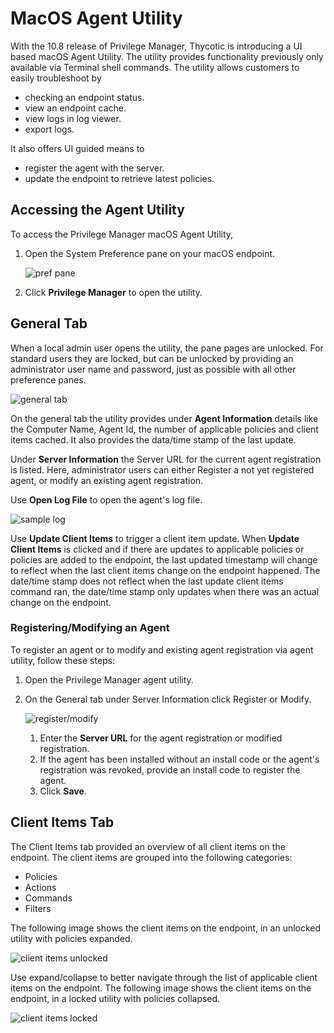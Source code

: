 [title]: # (Agent Utility)
[tags]: # (endpoints)
[priority]: # (2)
# MacOS Agent Utility

With the 10.8 release of Privilege Manager, Thycotic is introducing a UI based macOS Agent Utility. The utility provides functionality previously only available via Terminal shell commands. The utility allows customers to easily troubleshoot by

* checking an endpoint status.
* view an endpoint cache.
* view logs in log viewer.
* export logs.

It also offers UI guided means to

* register the agent with the server.
* update the endpoint to retrieve latest policies.

## Accessing the Agent Utility

To access the Privilege Manager macOS Agent Utility, 

1. Open the System Preference pane on your macOS endpoint.

   ![pref pane](images/system-pref.png "MacOS System Preference pane showing the Privilege Manager Agent Utility")
1. Click __Privilege Manager__ to open the utility.

## General Tab

When a local admin user opens the utility, the pane pages are unlocked. For standard users they are locked, but can be unlocked by providing an administrator user name and password, just as possible with all other preference panes.

![general tab](images/unlocked-general-tab.png "Unlocked Agent Utility General tab")

On the general tab the utility provides under __Agent Information__ details like the Computer Name, Agent Id, the number of applicable policies and client items cached. It also provides the data/time stamp of the last update.

Under __Server Information__ the Server URL for the current agent registration is listed. Here, administrator users can either Register a not yet registered agent, or modify an existing agent registration.

Use __Open Log File__ to open the agent's log file.

![sample log](images/sample-log.png "Sample log for macOS Agent opened via agent utility")

Use __Update Client Items__ to trigger a client item update. When __Update Client Items__ is clicked and if there are updates to applicable policies or policies are added to the endpoint, the last updated timestamp will change to reflect when the last client items change on the endpoint happened. The date/time stamp does not reflect when the last update client items command ran, the date/time stamp only updates when there was an actual change on the endpoint.

### Registering/Modifying an Agent

To register an agent or to modify and existing agent registration via agent utility, follow these steps:

1. Open the Privilege Manager agent utility.
1. On the General tab under Server Information click Register or Modify.

   ![register/modify](images/unlocked-server-url-panel.png "Agent registration or registration modification")
   1. Enter the __Server URL__ for the agent registration or modified registration.
   1. If the agent has been installed without an install code or the agent's registration was revoked, provide an install code to register the agent.
   1. Click __Save__.

## Client Items Tab

The Client Items tab provided an overview of all client items on the endpoint. The client items are grouped into the following categories:

* Policies
* Actions
* Commands
* Filters

The following image shows the client items on the endpoint, in an unlocked utility with policies expanded.

![client items unlocked](images/unlocked-client-items-tab.png "View of client items on endpoint, unlocked mode with policies expanded")

Use expand/collapse to better navigate through the list of applicable client items on the endpoint. The following image shows the client items on the endpoint, in a locked utility with policies collapsed.

![client items locked](images/locked-client-items-tab.png "View of client items on endpoint, locked mode with policies collapsed")
